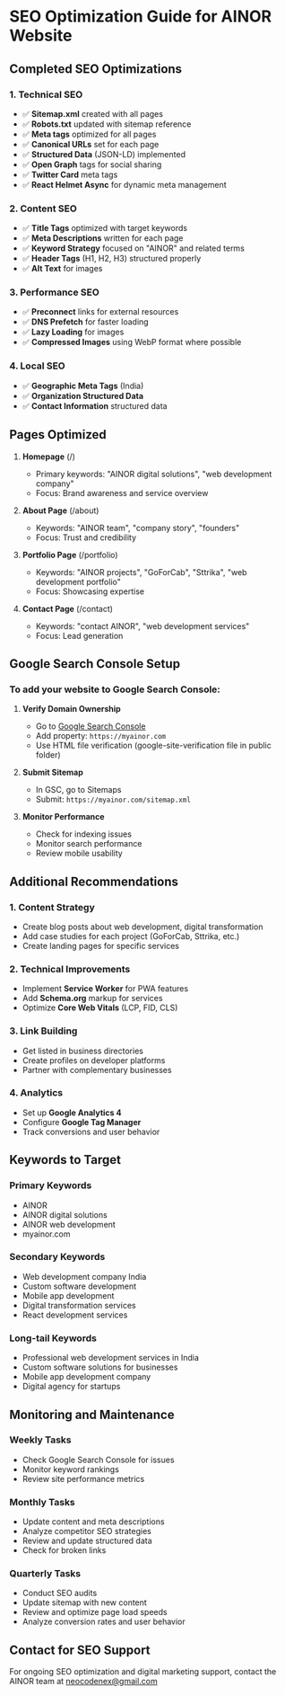 # SEO Optimization Guide for AINOR Website

## Completed SEO Optimizations

### 1. Technical SEO
- ✅ **Sitemap.xml** created with all pages
- ✅ **Robots.txt** updated with sitemap reference
- ✅ **Meta tags** optimized for all pages
- ✅ **Canonical URLs** set for each page
- ✅ **Structured Data** (JSON-LD) implemented
- ✅ **Open Graph** tags for social sharing
- ✅ **Twitter Card** meta tags
- ✅ **React Helmet Async** for dynamic meta management

### 2. Content SEO
- ✅ **Title Tags** optimized with target keywords
- ✅ **Meta Descriptions** written for each page
- ✅ **Keyword Strategy** focused on "AINOR" and related terms
- ✅ **Header Tags** (H1, H2, H3) structured properly
- ✅ **Alt Text** for images

### 3. Performance SEO
- ✅ **Preconnect** links for external resources
- ✅ **DNS Prefetch** for faster loading
- ✅ **Lazy Loading** for images
- ✅ **Compressed Images** using WebP format where possible

### 4. Local SEO
- ✅ **Geographic Meta Tags** (India)
- ✅ **Organization Structured Data**
- ✅ **Contact Information** structured data

## Pages Optimized
1. **Homepage** (/)
   - Primary keywords: "AINOR digital solutions", "web development company"
   - Focus: Brand awareness and service overview

2. **About Page** (/about)
   - Keywords: "AINOR team", "company story", "founders"
   - Focus: Trust and credibility

3. **Portfolio Page** (/portfolio)  
   - Keywords: "AINOR projects", "GoForCab", "Sttrika", "web development portfolio"
   - Focus: Showcasing expertise

4. **Contact Page** (/contact)
   - Keywords: "contact AINOR", "web development services"
   - Focus: Lead generation

## Google Search Console Setup

### To add your website to Google Search Console:

1. **Verify Domain Ownership**
   - Go to [Google Search Console](https://search.google.com/search-console/)
   - Add property: `https://myainor.com`
   - Use HTML file verification (google-site-verification file in public folder)

2. **Submit Sitemap**
   - In GSC, go to Sitemaps
   - Submit: `https://myainor.com/sitemap.xml`

3. **Monitor Performance**
   - Check for indexing issues
   - Monitor search performance
   - Review mobile usability

## Additional Recommendations

### 1. Content Strategy
- Create blog posts about web development, digital transformation
- Add case studies for each project (GoForCab, Sttrika, etc.)
- Create landing pages for specific services

### 2. Technical Improvements
- Implement **Service Worker** for PWA features
- Add **Schema.org** markup for services
- Optimize **Core Web Vitals** (LCP, FID, CLS)

### 3. Link Building
- Get listed in business directories
- Create profiles on developer platforms
- Partner with complementary businesses

### 4. Analytics
- Set up **Google Analytics 4**
- Configure **Google Tag Manager**
- Track conversions and user behavior

## Keywords to Target

### Primary Keywords
- AINOR
- AINOR digital solutions
- AINOR web development
- myainor.com

### Secondary Keywords  
- Web development company India
- Custom software development
- Mobile app development
- Digital transformation services
- React development services

### Long-tail Keywords
- Professional web development services in India
- Custom software solutions for businesses
- Mobile app development company
- Digital agency for startups

## Monitoring and Maintenance

### Weekly Tasks
- Check Google Search Console for issues
- Monitor keyword rankings
- Review site performance metrics

### Monthly Tasks  
- Update content and meta descriptions
- Analyze competitor SEO strategies
- Review and update structured data
- Check for broken links

### Quarterly Tasks
- Conduct SEO audits
- Update sitemap with new content
- Review and optimize page load speeds
- Analyze conversion rates and user behavior

## Contact for SEO Support
For ongoing SEO optimization and digital marketing support, contact the AINOR team at neocodenex@gmail.com
